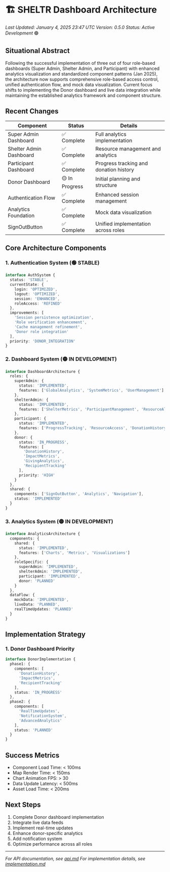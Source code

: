 # 🏗️ SHELTR Dashboard Architecture
*Last Updated: January 4, 2025 23:47 UTC*
*Version: 0.5.0*
*Status: Active Development* 🟢

## Situational Abstract
Following the successful implementation of three out of four role-based dashboards (Super Admin, Shelter Admin, and Participant) with enhanced analytics visualization and standardized component patterns (Jan 2025), the architecture now supports comprehensive role-based access control, unified authentication flow, and mock data visualization. Current focus shifts to implementing the Donor dashboard and live data integration while maintaining the established analytics framework and component structure.

## Recent Changes
| Component | Status | Details |
|-----------|---------|---------|
| Super Admin Dashboard | ✅ Complete | Full analytics implementation |
| Shelter Admin Dashboard | ✅ Complete | Resource management and analytics |
| Participant Dashboard | ✅ Complete | Progress tracking and donation history |
| Donor Dashboard | 🟡 In Progress | Initial planning and structure |
| Authentication Flow | ✅ Complete | Enhanced session management |
| Analytics Foundation | ✅ Complete | Mock data visualization |
| SignOutButton | ✅ Complete | Unified implementation across roles |

## Core Architecture Components

### 1. Authentication System (🟢 STABLE)
```typescript
interface AuthSystem {
  status: 'STABLE',
  currentState: {
    login: 'OPTIMIZED',
    logout: 'OPTIMIZED',
    session: 'ENHANCED',
    roleAccess: 'REFINED'
  },
  improvements: [
    'Session persistence optimization',
    'Role verification enhancement',
    'Cache management refinement',
    'Donor role integration'
  ],
  priority: 'DONOR_INTEGRATION'
}
```

### 2. Dashboard System (🟡 IN DEVELOPMENT)
```typescript
interface DashboardArchitecture {
  roles: {
    superAdmin: {
      status: 'IMPLEMENTED',
      features: ['GlobalAnalytics', 'SystemMetrics', 'UserManagement']
    },
    shelterAdmin: {
      status: 'IMPLEMENTED',
      features: ['ShelterMetrics', 'ParticipantManagement', 'ResourceAllocation']
    },
    participant: {
      status: 'IMPLEMENTED',
      features: ['ProgressTracking', 'ResourceAccess', 'DonationHistory']
    },
    donor: {
      status: 'IN_PROGRESS',
      features: [
        'DonationHistory',
        'ImpactMetrics',
        'GivingAnalytics',
        'RecipientTracking'
      ],
      priority: 'HIGH'
    }
  },
  shared: {
    components: ['SignOutButton', 'Analytics', 'Navigation'],
    status: 'IMPLEMENTED'
  }
}
```

### 3. Analytics System (🟡 IN DEVELOPMENT)
```typescript
interface AnalyticsArchitecture {
  components: {
    shared: {
      status: 'IMPLEMENTED',
      features: ['Charts', 'Metrics', 'Visualizations']
    },
    roleSpecific: {
      superAdmin: 'IMPLEMENTED',
      shelterAdmin: 'IMPLEMENTED',
      participant: 'IMPLEMENTED',
      donor: 'PLANNED'
    }
  },
  dataFlow: {
    mockData: 'IMPLEMENTED',
    liveData: 'PLANNED',
    realTimeUpdates: 'PLANNED'
  }
}
```

## Implementation Strategy

### 1. Donor Dashboard Priority
```typescript
interface DonorImplementation {
  phase1: {
    components: [
      'DonationHistory',
      'ImpactMetrics',
      'RecipientTracking'
    ],
    status: 'IN_PROGRESS'
  },
  phase2: {
    components: [
      'RealTimeUpdates',
      'NotificationSystem',
      'AdvancedAnalytics'
    ],
    status: 'PLANNED'
  }
}
```

## Success Metrics
- Component Load Time: < 100ms
- Map Render Time: < 150ms
- Chart Animation FPS: > 30
- Data Update Latency: < 500ms
- Asset Load Time: < 200ms

## Next Steps
1. Complete Donor dashboard implementation
2. Integrate live data feeds
3. Implement real-time updates
4. Enhance donor-specific analytics
5. Add notification system
6. Optimize performance across all roles

---
*For API documentation, see [api.md](./api.md)*
*For implementation details, see [implementation.md](./implementation.md)*
